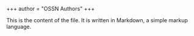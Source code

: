 +++
author = "OSSN Authors"
+++

This is the content of the file. It is written in Markdown, a simple markup language.